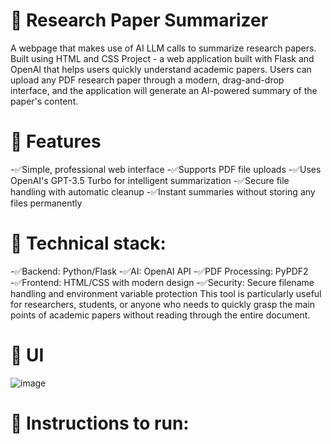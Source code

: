 # 🚀 Research Paper Summarizer
A webpage that makes use of AI LLM calls to summarize research papers. Built using HTML and CSS
Project - a web application built with Flask and OpenAI that helps users quickly understand academic papers. Users can upload any PDF research paper through a modern, drag-and-drop interface, and the application will generate an AI-powered summary of the paper's content.
# 📌 Features
-✅Simple, professional web interface
-✅Supports PDF file uploads
-✅Uses OpenAI's GPT-3.5 Turbo for intelligent summarization
-✅Secure file handling with automatic cleanup
-✅Instant summaries without storing any files permanently
# 📌 Technical stack:
-✅Backend: Python/Flask
-✅AI: OpenAI API
-✅PDF Processing: PyPDF2
-✅Frontend: HTML/CSS with modern design
-✅Security: Secure filename handling and environment variable protection
This tool is particularly useful for researchers, students, or anyone who needs to quickly grasp the main points of academic papers without reading through the entire document.

# 📌 UI
![image](https://github.com/user-attachments/assets/7120d80a-eeb5-4532-aa7d-9edbdc71a05a)

# 📌 Instructions to run:
 

